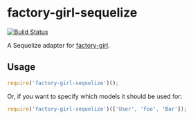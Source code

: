 # factory-girl-sequelize

[![Build Status](https://travis-ci.org/aexmachina/factory-girl-sequelize.png)](https://travis-ci.org/aexmachina/factory-girl-sequelize)

A Sequelize adapter for [factory-girl](https://github.com/aexmachina/factory-girl).

## Usage

```javascript
require('factory-girl-sequelize')();
```

Or, if you want to specify which models it should be used for:

```javascript
require('factory-girl-sequelize')(['User', 'Foo', 'Bar']);
```
